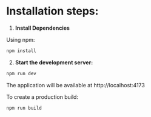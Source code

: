 # Installation steps:

1. **Install Dependencies**

Using npm:

```bash
npm install
```

2. **Start the development server:**

```bash
npm run dev
```

The application will be available at http://localhost:4173

To create a production build:

```bash
npm run build
```
